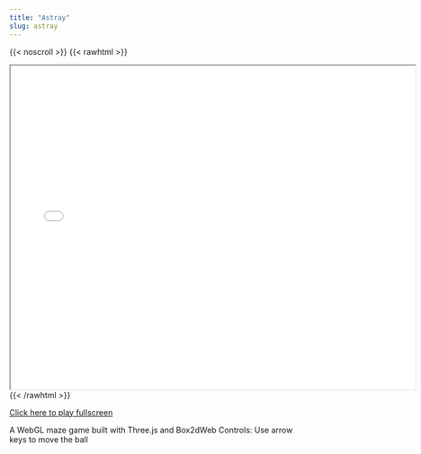 ```yaml
---
title: "Astray"
slug: astray
---
```


{{< noscroll >}}
{{< rawhtml >}}
<iframe width="720" height="576" name="iframe" src="/cjs-garchive/astray/index.html"></iframe>
{{< /rawhtml >}}

[Click here to play fullscreen](/cjs-garchive/astray)

A WebGL maze game built with Three.js and Box2dWeb
Controls: Use arrow keys to move the ball
